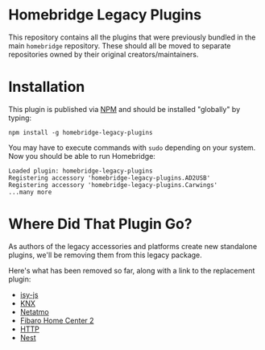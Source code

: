 
# Homebridge Legacy Plugins

This repository contains all the plugins that were previously bundled in the main `homebridge` repository. These should all be moved to separate repositories owned by their original creators/maintainers.

# Installation

This plugin is published via [NPM](https://www.npmjs.com/package/homebridge-legacy-plugins) and should be installed "globally" by typing:

    npm install -g homebridge-legacy-plugins

You may have to execute commands with `sudo` depending on your system. Now you should be able to run Homebridge:

    Loaded plugin: homebridge-legacy-plugins
    Registering accessory 'homebridge-legacy-plugins.AD2USB'
    Registering accessory 'homebridge-legacy-plugins.Carwings'
    ...many more

# Where Did That Plugin Go?

As authors of the legacy accessories and platforms create new standalone plugins, we'll be removing them from this legacy package.

Here's what has been removed so far, along with a link to the replacement plugin:

  * [isy-js](https://github.com/rodtoll/homebridge-isy-js)
  * [KNX](https://github.com/snowdd1/homebridge-knx)
  * [Netatmo](https://github.com/planetk/homebridge-netatmo)
  * [Fibaro Home Center 2](https://github.com/ilcato/homebridge-Fibaro-HC2)
  * [HTTP](https://github.com/rudders/homebridge-http)
  * [Nest](https://github.com/kraigm/homebridge-nest)

